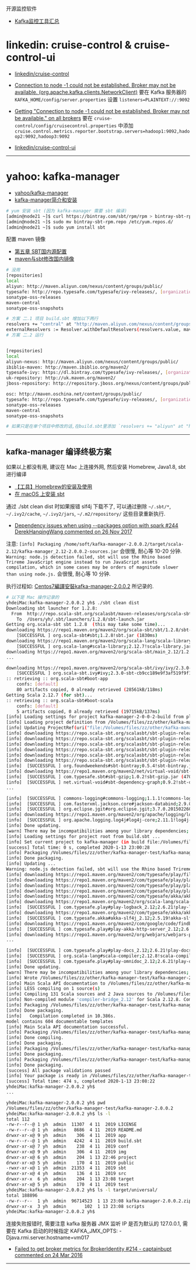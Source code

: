 
开源监控软件

- [Kafka监控工具汇总](https://juejin.im/post/5d5f62085188255d803faebb)

# linkedin: cruise-control & cruise-control-ui

- [linkedin/cruise-control](https://github.com/linkedin/cruise-control)

- [Connection to node -1 could not be established. Broker may not be available. (org.apache.kafka.clients.NetworkClient)](https://stackoverflow.com/questions/56161345/connection-to-node-1-could-not-be-established-broker-may-not-be-available-or)
要在 Kafka 服务器的 `KAFKA_HOME/config/server.properties` 设置 `listeners=PLAINTEXT://:9092`

- [Getting "Connection to node -1 could not be established. Broker may not be available." on all brokers](https://github.com/linkedin/cruise-control/issues/143)
要在 `cruise-control/config/cruisecontrol.properties` 中添加 `cruise.control.metrics.reporter.bootstrap.servers=hadoop1:9092,hadoop2:9092,hadoop3:9092`

- [linkedin/cruise-control-ui](https://github.com/linkedin/cruise-control-ui)

---

# yahoo: kafka-manager

- [yahoo/kafka-manager](https://github.com/yahoo/kafka-manager)
- [kafka-manager简介和安装](https://www.cnblogs.com/frankdeng/p/9584870.html)

```bash
# yum 安装 sbt (因为 kafka-manager 需要 sbt 编译)
[admin@node21 ~]$ curl https://bintray.com/sbt/rpm/rpm > bintray-sbt-rpm.repo
[admin@node21 ~]$ sudo mv bintray-sbt-rpm.repo /etc/yum.repos.d/
[admin@node21 ~]$ sudo yum install sbt
```

配置 maven 镜像
- [第五章 SBT国内源配置](https://www.jianshu.com/p/a867b2a7c3c8)
- [maven与sbt修改国内镜像](https://www.cnblogs.com/feiyumo/p/9237517.html)

```bash
# 没用
[repositories] 
local 
aliyun: http://maven.aliyun.com/nexus/content/groups/public/
typesafe: http://repo.typesafe.com/typesafe/ivy-releases/, [organization]/[module]/(scala_[scalaVersion]/)(sbt_[sbtVersion]/)[revision]/[type]s/[artifact](-[classifier]).[ext], bootOnly 
sonatype-oss-releases 
maven-central 
sonatype-oss-snapshots

# 方案 二.1 项目 build.sbt 增加以下两行
resolvers += "central" at "http://maven.aliyun.com/nexus/content/groups/public/"
externalResolvers := Resolver.withDefaultResolvers(resolvers.value, mavenCentral = false)
# 方案 二.2 运行


[repositories]
local
aliyun-nexus: http://maven.aliyun.com/nexus/content/groups/public/  
ibiblio-maven: http://maven.ibiblio.org/maven2/
typesafe-ivy: https://dl.bintray.com/typesafe/ivy-releases/, [organization]/[module]/(scala_[scalaVersion]/)(sbt_[sbtVersion]/)[revision]/[type]s/[artifact](-[classifier]).[ext]
uk-repository: http://uk.maven.org/maven2/
jboss-repository: http://repository.jboss.org/nexus/content/groups/public/

osc: http://maven.oschina.net/content/groups/public/
typesafe: http://repo.typesafe.com/typesafe/ivy-releases/, [organization]/[module]/(scala_[scalaVersion]/)(sbt_[sbtVersion]/)[revision]/[type]s/[artifact](-[classifier]).[ext], bootOnly
sonatype-oss-releases
maven-central
sonatype-oss-snapshots

# 如果只是在单个项目中修改的话,在build.sbt里添加 `resolvers += "aliyun" at "http://maven.aliyun.com/nexus/content/groups/public/"`
```

---

## kafka-manager 编译终极方案


如果以上都没有用, 建议在 Mac 上连接外网, 然后安装 Homebrew, Java1.8, sbt 进行编译
- [【工具】Homebrew的安装及使用](https://www.jianshu.com/p/4e80b42823d5)
- [在 macOS 上安装 sbt](https://www.scala-sbt.org/1.x/docs/zh-cn/Installing-sbt-on-Mac.html)

通过 ./sbt clean dist 时如果报错 slf4j 下载不了, 可以通过删除 `~/.sbt/*`, `~/.ivy2/cache`, `~/.ivy2/jars`, `~/.m2/repository/` 这些目录重新执行.
- [Dependency issues when using --packages option with spark #244 DerekHanqingWang commented on 26 Nov 2017](https://github.com/databricks/spark-redshift/issues/244)

注意: `[info] Packaging /home/soft/kafka-manager-2.0.0.2/target/scala-2.12/kafka-manager_2.12-2.0.0.2-sources.jar` 会很慢, 耐心等 10-20 分钟.
`Warning: node.js detection failed, sbt will use the Rhino based Trireme JavaScript engine instead to run JavaScript assets compilation, which in some cases may be orders of magnitude slower than using node.js.` 会很慢, 耐心等 10 分钟.

执行过程如: [Centos7編譯安裝kafka-manager-2.0.0.2](https://www.twblogs.net/a/5e0447bfbd9eee310da0ea53) 所记录的.

```bash
# 以下是 Mac 操作记录的
yhdeiMac:kafka-manager-2.0.0.2 yh$ ./sbt clean dist
Downloading sbt launcher for 1.2.8:
  From  http://repo.scala-sbt.org/scalasbt/maven-releases/org/scala-sbt/sbt-launch/1.2.8/sbt-launch.jar
    To  /Users/yh/.sbt/launchers/1.2.8/sbt-launch.jar
Getting org.scala-sbt sbt 1.2.8  (this may take some time)...
downloading https://repo1.maven.org/maven2/org/scala-sbt/sbt/1.2.8/sbt-1.2.8.jar ...
	[SUCCESSFUL ] org.scala-sbt#sbt;1.2.8!sbt.jar (1830ms)
downloading https://repo1.maven.org/maven2/org/scala-lang/scala-library/2.12.7/scala-library-2.12.7.jar ...
	[SUCCESSFUL ] org.scala-lang#scala-library;2.12.7!scala-library.jar (24620ms)
downloading https://repo1.maven.org/maven2/org/scala-sbt/main_2.12/1.2.8/main_2.12-1.2.8.jar ...
...

downloading https://repo1.maven.org/maven2/org/scala-sbt/ivy/ivy/2.3.0-sbt-cb9cc189e9f3af519f9f102e6c5d446488ff6832/ivy-2.3.0-sbt-cb9cc189e9f3af519f9f102e6c5d446488ff6832.jar ...
	[SUCCESSFUL ] org.scala-sbt.ivy#ivy;2.3.0-sbt-cb9cc189e9f3af519f9f102e6c5d446488ff6832!ivy.jar (4830ms)
:: retrieving :: org.scala-sbt#boot-app
	confs: [default]
	80 artifacts copied, 0 already retrieved (28561kB/118ms)
Getting Scala 2.12.7 (for sbt)...
:: retrieving :: org.scala-sbt#boot-scala
	confs: [default]
	5 artifacts copied, 0 already retrieved (19715kB/137ms)
[info] Loading settings for project kafka-manager-2-0-0-2-build from plugins.sbt ...
[info] Loading project definition from /Volumes/files/zz/other/kafka-manager-test/kafka-manager-2.0.0.2/project
[info] Updating ProjectRef(uri("file:/Volumes/files/zz/other/kafka-manager-test/kafka-manager-2.0.0.2/project/"), "kafka-manager-2-0-0-2-build")...
[info] downloading https://repo.scala-sbt.org/scalasbt/sbt-plugin-releases/org.foundweekends/sbt-bintray/scala_2.12/sbt_1.0/0.5.4/jars/sbt-bintray.jar ...
[info] downloading https://repo.scala-sbt.org/scalasbt/sbt-plugin-releases/com.typesafe.play/sbt-plugin/scala_2.12/sbt_1.0/2.6.21/jars/sbt-plugin.jar ...
[info] downloading https://repo.scala-sbt.org/scalasbt/sbt-plugin-releases/com.typesafe.sbt/sbt-gzip/scala_2.12/sbt_1.0/1.0.2/jars/sbt-gzip.jar ...
[info] downloading https://repo.scala-sbt.org/scalasbt/sbt-plugin-releases/com.typesafe.sbt/sbt-jshint/scala_2.12/sbt_1.0/1.0.6/jars/sbt-jshint.jar ...
[info] downloading https://repo.scala-sbt.org/scalasbt/sbt-plugin-releases/com.typesafe.sbt/sbt-digest/scala_2.12/sbt_1.0/1.1.4/jars/sbt-digest.jar ...
[info] downloading https://repo.scala-sbt.org/scalasbt/sbt-plugin-releases/com.typesafe.sbt/sbt-less/scala_2.12/sbt_1.0/1.1.2/jars/sbt-less.jar ...
[info] 	[SUCCESSFUL ] org.foundweekends#sbt-bintray;0.5.4!sbt-bintray.jar (3626ms)
[info] downloading https://repo1.maven.org/maven2/net/virtual-void/sbt-dependency-graph_2.12_1.0/0.9.2/sbt-dependency-graph-0.9.2.jar ...
[info] 	[SUCCESSFUL ] com.typesafe.sbt#sbt-gzip;1.0.2!sbt-gzip.jar (4701ms)
[info] 	[SUCCESSFUL ] net.virtual-void#sbt-dependency-graph;0.9.2!sbt-dependency-graph.jar (1484ms)
...

[info] 	[SUCCESSFUL ] commons-logging#commons-logging;1.1.1!commons-logging.jar (1459ms)
[info] 	[SUCCESSFUL ] com.fasterxml.jackson.core#jackson-databind;2.9.0!jackson-databind.jar(bundle) (6286ms)
[info] 	[SUCCESSFUL ] org.eclipse.jgit#org.eclipse.jgit;3.7.0.201502260915-r!org.eclipse.jgit.jar (7762ms)
[info] downloading https://repo1.maven.org/maven2/org/apache/logging/log4j/log4j-core/2.11.1/log4j-core-2.11.1-tests.jar ...
[info] 	[SUCCESSFUL ] org.apache.logging.log4j#log4j-core;2.11.1!log4j-core.jar(test-jar) (7294ms)
[info] Done updating.
[warn] There may be incompatibilities among your library dependencies; run 'evicted' to see detailed eviction warnings.
[info] Loading settings for project root from build.sbt ...
[info] Set current project to kafka-manager (in build file:/Volumes/files/zz/other/kafka-manager-test/kafka-manager-2.0.0.2/)
[success] Total time: 0 s, completed 2020-1-13 23:00:28
[info] Packaging /Volumes/files/zz/other/kafka-manager-test/kafka-manager-2.0.0.2/target/scala-2.12/kafka-manager_2.12-2.0.0.2-sources.jar ...
[info] Done packaging.
[info] Updating ...
Warning: node.js detection failed, sbt will use the Rhino based Trireme JavaScript engine instead to run JavaScript assets compilation, which in some cases may be orders of magnitude slower than using node.js.
[info] downloading https://repo1.maven.org/maven2/com/typesafe/play/filters-helpers_2.12/2.6.21/filters-helpers_2.12-2.6.21.jar ...
[info] downloading https://repo1.maven.org/maven2/com/typesafe/play/play-logback_2.12/2.6.21/play-logback_2.12-2.6.21.jar ...
[info] downloading https://repo1.maven.org/maven2/com/typesafe/play/play-akka-http-server_2.12/2.6.21/play-akka-http-server_2.12-2.6.21.jar ...
[info] downloading https://repo1.maven.org/maven2/com/typesafe/play/play-server_2.12/2.6.21/play-server_2.12-2.6.21.jar ...
[info] downloading https://repo1.maven.org/maven2/com/typesafe/akka/akka-actor_2.12/2.5.19/akka-actor_2.12-2.5.19.jar ...
[info] downloading https://repo1.maven.org/maven2/org/scala-lang/scala-library/2.12.8/scala-library-2.12.8.jar ...
[info] 	[SUCCESSFUL ] com.typesafe.play#play-logback_2.12;2.6.21!play-logback_2.12.jar (656ms)
[info] downloading https://repo1.maven.org/maven2/com/typesafe/akka/akka-slf4j_2.12/2.5.19/akka-slf4j_2.12-2.5.19.jar ...
[info] 	[SUCCESSFUL ] com.typesafe.akka#akka-slf4j_2.12;2.5.19!akka-slf4j_2.12.jar (814ms)
[info] downloading https://repo1.maven.org/maven2/com/google/code/findbugs/jsr305/3.0.2/jsr305-3.0.2.jar ...
[info] 	[SUCCESSFUL ] com.typesafe.play#play-akka-http-server_2.12;2.6.21!play-akka-http-server_2.12.jar (1518ms)
[info] downloading https://repo1.maven.org/maven2/org/webjars/webjars-play_2.12/2.6.3/webjars-play_2.12-2.6.3.jar ...
...

[info] 	[SUCCESSFUL ] com.typesafe.play#play-docs_2.12;2.6.21!play-docs_2.12.jar (38859ms)
[info] 	[SUCCESSFUL ] org.scala-lang#scala-compiler;2.12.8!scala-compiler.jar (46979ms)
[info] 	[SUCCESSFUL ] com.typesafe.play#play-omnidoc_2.12;2.6.21!play-omnidoc_2.12.jar (56852ms)
[info] Done updating.
[warn] There may be incompatibilities among your library dependencies; run 'evicted' to see detailed eviction warnings.
[info] Wrote /Volumes/files/zz/other/kafka-manager-test/kafka-manager-2.0.0.2/target/scala-2.12/kafka-manager_2.12-2.0.0.2.pom
[info] Main Scala API documentation to /Volumes/files/zz/other/kafka-manager-test/kafka-manager-2.0.0.2/target/scala-2.12/api...
[info] LESS compiling on 1 source(s)
[info] Compiling 131 Scala sources and 2 Java sources to /Volumes/files/zz/other/kafka-manager-test/kafka-manager-2.0.0.2/target/scala-2.12/classes ...
[info] Non-compiled module 'compiler-bridge_2.12' for Scala 2.12.8. Compiling...
[info] Packaging /Volumes/files/zz/other/kafka-manager-test/kafka-manager-2.0.0.2/target/scala-2.12/kafka-manager_2.12-2.0.0.2-web-assets.jar ...
[info] Done packaging.
[info]   Compilation completed in 10.386s.
model contains 604 documentable templates
[info] Main Scala API documentation successful.
[info] Packaging /Volumes/files/zz/other/kafka-manager-test/kafka-manager-2.0.0.2/target/scala-2.12/kafka-manager_2.12-2.0.0.2-javadoc.jar ...
[info] Done compiling.
[info] Done packaging.
[info] Packaging /Volumes/files/zz/other/kafka-manager-test/kafka-manager-2.0.0.2/target/scala-2.12/kafka-manager_2.12-2.0.0.2.jar ...
[info] Done packaging.
[info] Packaging /Volumes/files/zz/other/kafka-manager-test/kafka-manager-2.0.0.2/target/scala-2.12/kafka-manager_2.12-2.0.0.2-sans-externalized.jar ...
[info] Done packaging.
[success] All package validations passed
[info] Your package is ready in /Volumes/files/zz/other/kafka-manager-test/kafka-manager-2.0.0.2/target/universal/kafka-manager-2.0.0.2.zip
[success] Total time: 474 s, completed 2020-1-13 23:08:22
yhdeiMac:kafka-manager-2.0.0.2 yh$ 
...

yhdeiMac:kafka-manager-2.0.0.2 yh$ pwd
/Volumes/files/zz/other/kafka-manager-test/kafka-manager-2.0.0.2
yhdeiMac:kafka-manager-2.0.0.2 yh$ ls -l
total 112
-rw-r--r--@ 1 yh  admin  11307  4 11  2019 LICENSE
-rw-r--r--@ 1 yh  admin   8686  4 11  2019 README.md
drwxr-xr-x@ 9 yh  admin    306  4 11  2019 app
-rw-r--r--@ 1 yh  admin   4242  4 11  2019 build.sbt
drwxr-xr-x@ 7 yh  admin    238  4 11  2019 conf
drwxr-xr-x@ 9 yh  admin    306  4 11  2019 img
drwxr-xr-x@ 6 yh  admin    204  1 13 22:46 project
drwxr-xr-x@ 5 yh  admin    170  4 11  2019 public
-rwxr-xr-x@ 1 yh  admin  21353  4 11  2019 sbt
drwxr-xr-x@ 4 yh  admin    136  4 11  2019 src
drwxr-xr-x  6 yh  admin    204  1 13 23:08 target
drwxr-xr-x@ 5 yh  admin    170  4 11  2019 test
yhdeiMac:kafka-manager-2.0.0.2 yh$ ls -l target/universal/
total 188896
-rw-r--r--  1 yh  admin  96714523  1 13 23:08 kafka-manager-2.0.0.2.zip
drwxr-xr-x  3 yh  admin       102  1 13 23:08 scripts
yhdeiMac:kafka-manager-2.0.0.2 yh$ 
```

连接失败报错时, 需要注意 kafka 服务器 JMX 监听 IP 是否为默认的 127.0.0.1, 需要在 Kafka 启动的时候指定 KAFKA_JMX_OPTS: -Djava.rmi.server.hostname=vm017
- [Failed to get broker metrics for BrokerIdentity #214  -  captainbupt commented on 24 Mar 2016](https://github.com/yahoo/kafka-manager/issues/214)

---
